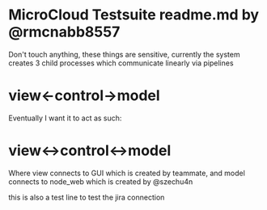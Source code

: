 # MicroCloud Testsuite readme.md by @rmcnabb8557 
Don't touch anything, these things are sensitive, currently the system creates 3 child processes which communicate linearly via pipelines
#   view<-control->model

Eventually I want it to act as such:
#   view<->control<->model
Where view connects to GUI which is created by teammate, and model connects to node_web which is created by @szechu4n

this is also a test line to test the jira connection

